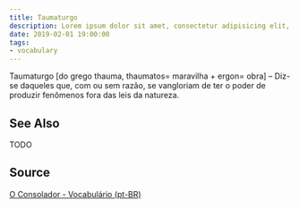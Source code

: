 ```yaml
---
title: Taumaturgo
description: Lorem ipsum dolor sit amet, consectetur adipisicing elit, sed do eiusmod tempor incididunt ut labore et dolore magna aliqua.  TODO
date: 2019-02-01 19:00:00
tags:
- vocabulary
---
```


Taumaturgo [do grego thauma, thaumatos= maravilha + ergon= obra] – Diz-se daqueles que, com ou sem razão, se vangloriam de ter o poder de produzir fenômenos fora das leis da natureza. 

## See Also
TODO

## Source
[O Consolador - Vocabulário (pt-BR)](http://www.oconsolador.com.br/linkfixo/vocabulario/principal.html)
